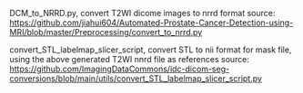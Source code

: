 DCM_to_NRRD.py, convert T2WI dicome images to nrrd format source: https://github.com/jiahui604/Automated-Prostate-Cancer-Detection-using-MRI/blob/master/Preprocessing/convert_to_nrrd.py

convert_STL_labelmap_slicer_script, convert STL to nii format for mask file, using the above generated T2WI nnrd file as references source: https://github.com/ImagingDataCommons/idc-dicom-seg-conversions/blob/main/utils/convert_STL_labelmap_slicer_script.py
